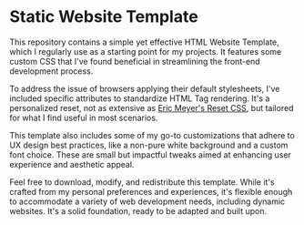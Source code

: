 # Static Website Template

This repository contains a simple yet effective HTML Website Template, which I regularly use as a starting point for my projects. It features some custom CSS that I've found beneficial in streamlining the front-end development process.

To address the issue of browsers applying their default stylesheets, I've included specific attributes to standardize HTML Tag rendering. It's a personalized reset, not as extensive as [Eric Meyer's Reset CSS](http://meyerweb.com/eric/thoughts/2007/05/01/reset-reloaded/), but tailored for what I find useful in most scenarios.

This template also includes some of my go-to customizations that adhere to UX design best practices, like a non-pure white background and a custom font choice. These are small but impactful tweaks aimed at enhancing user experience and aesthetic appeal.

Feel free to download, modify, and redistribute this template. While it's crafted from my personal preferences and experiences, it's flexible enough to accommodate a variety of web development needs, including dynamic websites. It's a solid foundation, ready to be adapted and built upon.
